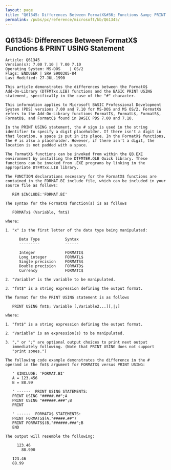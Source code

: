 ```yaml
---
layout: page
title: "Q61345: Differences Between FormatX&#36; Functions &amp; PRINT USING Statement"
permalink: /pubs/pc/reference/microsoft/kb/Q61345/
---
```


## Q61345: Differences Between FormatX&#36; Functions &amp; PRINT USING Statement

	Article: Q61345
	Version(s): 7.00 7.10 | 7.00 7.10
	Operating System: MS-DOS    | OS/2
	Flags: ENDUSER | SR# S900305-84
	Last Modified: 27-JUL-1990
	
	This article demonstrates the differences between the FormatX$
	Add-On-Library (DTFMTxx.LIB) functions and the BASIC PRINT USING
	statement, specifically in the case of the "#" character.
	
	This information applies to Microsoft BASIC Professional Development
	System (PDS) versions 7.00 and 7.10 for MS-DOS and MS OS/2. FormatX$
	refers to the Add-On-Library functions FormatI$, FormatL$, FormatS$,
	FormatD$, and FormatC$ found in BASIC PDS 7.00 and 7.10.
	
	In the PRINT USING statement, the # sign is used in the string
	identifier to specify a digit placeholder. If there isn't a digit in
	that location, a space is put in its place. In the FormatX$ functions,
	the # is also a placeholder. However, if there isn't a digit, the
	location is not padded with a space.
	
	The FormatX$ functions can be invoked from within the QB.EXE
	environment by installing the DTFMTER.QLB Quick library. These
	functions can be invoked from .EXE programs by linking in the
	appropriate DTFMTxx.LIB library.
	
	The FUNCTION declarations necessary for the FormatX$ functions are
	contained in the FORMAT.BI include file, which can be included in your
	source file as follows:
	
	   REM $INCLUDE:'FORMAT.BI'
	
	The syntax for the FormatX$ function(s) is as follows
	
	   FORMATx$ (Variable, fmt$)
	
	where:
	
	1. "x" is the first letter of the data type being manipulated:
	
	      Data Type           Syntax
	      ---------           ------
	
	      Integer             FORMATI$
	      Long integer        FORMATL$
	      Single precision    FORMATS$
	      Double precision    FORMATD$
	      Currency            FORMATC$
	
	2. "Variable" is the variable to be manipulated.
	
	3. "fmt$" is a string expression defining the output format.
	
	The format for the PRINT USING statement is as follows
	
	   PRINT USING fmt$; Variable [,Variable2...][,|;]
	
	where:
	
	1. "fmt$" is a string expression defining the output format.
	
	2. "Variable" is an expression(s) to be manipulated.
	
	3. "," or ";" are optional output choices to print next output
	   immediately following. (Note that PRINT USING does not support
	   "print zones.")
	
	The following code example demonstrates the difference in the #
	operand in the fmt$ argument for FORMATX$ versus PRINT USING:
	
	   ' $INCLUDE: 'FORMAT.BI'
	   A = 123.456
	   B = 88.99
	
	   ' ------  PRINT USING STATEMENTS:
	   PRINT USING "#####.##";A
	   PRINT USING "######.###";B
	   PRINT
	
	   ' ------  FORMATX$ STATEMENTS:
	   PRINT FORMATS$(A,"#####.##")
	   PRINT FORMATS$(B,"######.###";B
	   END
	
	The output will resemble the following:
	
	     123.46
	       88.990
	
	   123.46
	   88.99
